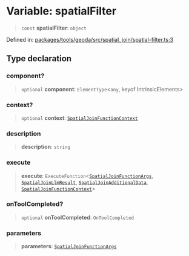# Variable: spatialFilter

> `const` **spatialFilter**: `object`

Defined in: [packages/tools/geoda/src/spatial\_join/spatial-filter.ts:3](https://github.com/GeoDaCenter/openassistant/blob/bf312b357cb340f1f76fa8b62441fb39bcbce0ce/packages/tools/geoda/src/spatial_join/spatial-filter.ts#L3)

## Type declaration

### component?

> `optional` **component**: `ElementType`\<`any`, keyof IntrinsicElements\>

### context?

> `optional` **context**: [`SpatialJoinFunctionContext`](../type-aliases/SpatialJoinFunctionContext.md)

### description

> **description**: `string`

### execute

> **execute**: `ExecuteFunction`\<[`SpatialJoinFunctionArgs`](../type-aliases/SpatialJoinFunctionArgs.md), [`SpatialJoinLlmResult`](../type-aliases/SpatialJoinLlmResult.md), [`SpatialJoinAdditionalData`](../type-aliases/SpatialJoinAdditionalData.md), [`SpatialJoinFunctionContext`](../type-aliases/SpatialJoinFunctionContext.md)\>

### onToolCompleted?

> `optional` **onToolCompleted**: `OnToolCompleted`

### parameters

> **parameters**: [`SpatialJoinFunctionArgs`](../type-aliases/SpatialJoinFunctionArgs.md)

